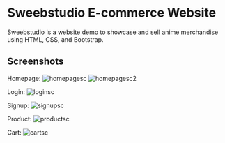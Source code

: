 # Sweebstudio E-commerce Website
 
Sweebstudio is a website demo to showcase and sell anime merchandise using HTML, CSS, and Bootstrap.

## Screenshots

Homepage:
![homepagesc](https://user-images.githubusercontent.com/130613516/234355799-89261632-5967-4ca2-9071-bb25a03764c6.png)
![homepagesc2](https://user-images.githubusercontent.com/130613516/234356439-8008375d-d4e5-4f82-9911-a4fdbde75371.png)

Login:
![loginsc](https://user-images.githubusercontent.com/130613516/234355907-c8d70058-514b-4520-bcc4-ca41aa0c3215.png)

Signup:
![signupsc](https://user-images.githubusercontent.com/130613516/234355969-95f90c8d-6032-4c23-acd5-7a4a892b6c97.png)

Product:
![productsc](https://user-images.githubusercontent.com/130613516/234356029-cf70ba98-c3e7-44dc-a18e-c9974117b71d.png)

Cart:
![cartsc](https://user-images.githubusercontent.com/130613516/234356075-c29e07cc-d66d-4dac-ae6f-eafb56a26f7e.png)
